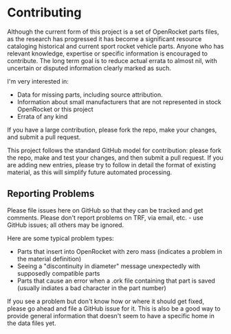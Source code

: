 # Contributing

Although the current form of this project is a set of OpenRocket parts files, as the research has progressed
it has become a significant resource cataloging historical and current sport rocket vehicle parts.
Anyone who has relevant knowledge, expertise or specific information is encouraged to contribute.
The long term goal is to reduce actual errata to almost nil, with uncertain or disputed information clearly
marked as such.

I'm very interested in:

* Data for missing parts, including source attribution.
* Information about small manufacturers that are not represented in stock OpenRocket or this project
* Errata of any kind

If you have a large contribution, please fork the repo, make your changes, and submit a pull request.

This project follows the standard GitHub model for contribution:  please fork the repo, make and test your changes,
and then submit a pull request.  If you are adding new entries, please try to follow in detail the format of
existing material, as this will simplify future automated processing.

## Reporting Problems

Please file issues here on GitHub so that they can be tracked and get comments.
Please don't report problems on TRF, via email, etc. - use GitHub issues; all others may be ignored.

Here are some typical problem types:

* Parts that insert into OpenRocket with zero mass (indicates a problem in the material definition)
* Seeing a "discontinuity in diameter" message unexpectedly with supposedly compatible parts
* Parts that cause an error when a .ork file containing that part is saved (usually indiates a bad character in the part number) 

If you see a problem but don't know how or where it should get fixed, please go ahead and file a GitHub issue for it.
This is also be a good way to provide general information that doesn't seem to have a specific home in the
data files yet.
